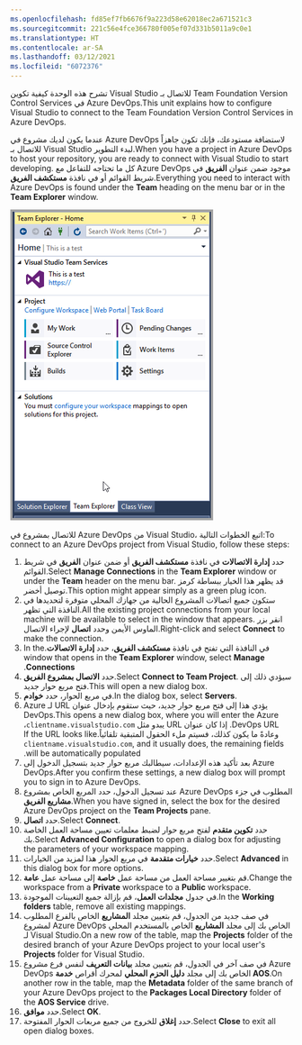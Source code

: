 ```yaml
---
ms.openlocfilehash: fd85ef7fb6676f9a223d58e62018ec2a671521c3
ms.sourcegitcommit: 221c56e4fce366780f005ef07d331b5011a9c0e1
ms.translationtype: HT
ms.contentlocale: ar-SA
ms.lasthandoff: 03/12/2021
ms.locfileid: "6072376"
---
```

<span data-ttu-id="98add-101">تشرح هذه الوحدة كيفية تكوين Visual Studio للاتصال بـ Team Foundation Version Control Services في Azure DevOps.</span><span class="sxs-lookup"><span data-stu-id="98add-101">This unit explains how to configure Visual Studio to connect to the Team Foundation Version Control Services in Azure DevOps.</span></span>

<span data-ttu-id="98add-102">عندما يكون لديك مشروع في Azure DevOps لاستضافة مستودعك، فإنك تكون جاهزاً للاتصال بـ Visual Studio لبدء التطوير.</span><span class="sxs-lookup"><span data-stu-id="98add-102">When you have a project in Azure DevOps to host your repository, you are ready to connect with Visual Studio to start developing.</span></span> <span data-ttu-id="98add-103">كل ما تحتاجه للتفاعل مع Azure DevOps موجود ضمن عنوان **الفريق** في شريط القوائم أو في نافذة **مستكشف الفريق**.</span><span class="sxs-lookup"><span data-stu-id="98add-103">Everything you need to interact with Azure DevOps is found under the **Team** heading on the menu bar or in the **Team Explorer** window.</span></span>

 ![لقطة شاشة لعرض نافذة "مستكشف الفريق".](../media/team-explorer.png)

<span data-ttu-id="98add-105">للاتصال بمشروع في Azure DevOps من Visual Studio، اتبع الخطوات التالية:</span><span class="sxs-lookup"><span data-stu-id="98add-105">To connect to an Azure DevOps project from Visual Studio, follow these steps:</span></span>

1.  <span data-ttu-id="98add-106">حدد **إدارة الاتصالات** في نافذة **مستكشف الفريق** أو ضمن عنوان **الفريق** في شريط القوائم.</span><span class="sxs-lookup"><span data-stu-id="98add-106">Select **Manage Connections** in the **Team Explorer** window or under the **Team** header on the menu bar.</span></span> <span data-ttu-id="98add-107">قد يظهر هذا الخيار ببساطة كرمز توصيل أخضر.</span><span class="sxs-lookup"><span data-stu-id="98add-107">This option might appear simply as a green plug icon.</span></span>
2.  <span data-ttu-id="98add-108">ستكون جميع اتصالات المشروع الحالية من جهازك المحلي متوفرة لتحديدها في النافذة التي تظهر.</span><span class="sxs-lookup"><span data-stu-id="98add-108">All the existing project connections from your local machine will be    available to select in the window that appears.</span></span> <span data-ttu-id="98add-109">انقر بزر الماوس الأيمن وحدد **اتصال** لإجراء الاتصال.</span><span class="sxs-lookup"><span data-stu-id="98add-109">Right-click and select **Connect** to make the connection.</span></span>
3.  <span data-ttu-id="98add-110">في النافذة التي تفتح في نافذة **مستكشف الفريق‬‏‫**، حدد **إدارة الاتصالات**.</span><span class="sxs-lookup"><span data-stu-id="98add-110">In the window that opens in the **Team Explorer** window, select **Manage Connections**.</span></span>
4.  <span data-ttu-id="98add-111">حدد **الاتصال بمشروع الفريق**.</span><span class="sxs-lookup"><span data-stu-id="98add-111">Select **Connect to Team Project**.</span></span> <span data-ttu-id="98add-112">سيؤدي ذلك إلى فتح مربع حوار جديد.</span><span class="sxs-lookup"><span data-stu-id="98add-112">This will open a new dialog box.</span></span>
5.  <span data-ttu-id="98add-113">في مربع الحوار، حدد **خوادم**.</span><span class="sxs-lookup"><span data-stu-id="98add-113">In the dialog box, select **Servers**.</span></span>
6.  <span data-ttu-id="98add-114">يؤدي هذا إلى فتح مربع حوار جديد، حيث ستقوم بإدخال ‏‫عنوان URL لـ Azure DevOps.</span><span class="sxs-lookup"><span data-stu-id="98add-114">This opens a new dialog box, where you will enter the Azure DevOps URL.</span></span> <span data-ttu-id="98add-115">إذا كان عنوان URL يبدو مثل `clientname.visualstudio.com`، وعادةً ما يكون كذلك، فسيتم ملء الحقول المتبقية تلقائياً.</span><span class="sxs-lookup"><span data-stu-id="98add-115">If the URL looks like `clientname.visualstudio.com`, and it usually does, the remaining fields will be automatically populated.</span></span>
7.  <span data-ttu-id="98add-116">بعد تأكيد هذه الإعدادات، سيطالبك مربع حوار جديد بتسجيل الدخول إلى Azure DevOps.</span><span class="sxs-lookup"><span data-stu-id="98add-116">After you confirm these settings, a new dialog box will prompt you to sign in to Azure DevOps.</span></span>
8.  <span data-ttu-id="98add-117">عند تسجيل الدخول، حدد المربع الخاص بمشروع Azure DevOps     المطلوب في جزء **مشاريع الفريق**.</span><span class="sxs-lookup"><span data-stu-id="98add-117">When you have signed in, select the box for the desired Azure DevOps     project on the **Team Projects** pane.</span></span>
9.  <span data-ttu-id="98add-118">حدد **اتصال**.</span><span class="sxs-lookup"><span data-stu-id="98add-118">Select **Connect**.</span></span>
10. <span data-ttu-id="98add-119">حدد **تكوين متقدم** لفتح مربع حوار لضبط معلمات تعيين مساحة العمل الخاصة بك.</span><span class="sxs-lookup"><span data-stu-id="98add-119">Select **Advanced Configuration** to open a dialog box for adjusting the parameters of your workspace mapping.</span></span>
11. <span data-ttu-id="98add-120">حدد **خيارات متقدمة** في مربع الحوار هذا لمزيد من الخيارات.</span><span class="sxs-lookup"><span data-stu-id="98add-120">Select **Advanced** in this dialog box for more options.</span></span>
12. <span data-ttu-id="98add-121">قم بتغيير مساحة العمل من مساحة عمل **خاصة** إلى مساحة عمل **عامة**.</span><span class="sxs-lookup"><span data-stu-id="98add-121">Change the workspace from a **Private** workspace to a **Public** workspace.</span></span>
13. <span data-ttu-id="98add-122">في جدول **مجلدات العمل**، قم بإزالة جميع التعيينات الموجودة.</span><span class="sxs-lookup"><span data-stu-id="98add-122">In the **Working folders** table, remove all existing mappings.</span></span>
14. <span data-ttu-id="98add-123">في صف جديد من الجدول، قم بتعيين مجلد **المشاريع** الخاص بالفرع المطلوب لمشروع Azure DevOps الخاص بك إلى مجلد    **المشاريع** الخاص بالمستخدم المحلي لـ Visual Studio.</span><span class="sxs-lookup"><span data-stu-id="98add-123">On a new row of the table, map the **Projects** folder of the    desired branch of your Azure DevOps project to your local user's    **Projects** folder for Visual Studio.</span></span>
15. <span data-ttu-id="98add-124">في صف آخر في الجدول، قم بتعيين مجلد **بيانات التعريف** لنفس    فرع مشروع Azure DevOps الخاص بك إلى مجلد **دليل الحزم المحلي**    لمحرك أقراص **خدمة AOS**.</span><span class="sxs-lookup"><span data-stu-id="98add-124">On another row in the table, map the **Metadata** folder of the same    branch of your Azure DevOps project to the **Packages Local Directory**    folder of the **AOS Service** drive.</span></span>
16. <span data-ttu-id="98add-125">حدد **موافق**.</span><span class="sxs-lookup"><span data-stu-id="98add-125">Select **OK**.</span></span>
17. <span data-ttu-id="98add-126">حدد **إغلاق** للخروج من جميع مربعات الحوار المفتوحة.</span><span class="sxs-lookup"><span data-stu-id="98add-126">Select **Close** to exit all open dialog boxes.</span></span>